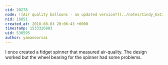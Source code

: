 ```yaml
---
cid: 20278
node: ![Air quality balloons - an updated version?](../notes/Cindy_ExCites/08-03-2018/air-quality-balloons-an-updated-version)
nid: 16851
created_at: 2018-08-03 20:06:43 +0000
timestamp: 1533326803
uid: 530595
author: yamanoorsai
---
```


I once created a fidget spinner that measured air-quality. The design worked but the wheel bearing for the spinner had some problems. 